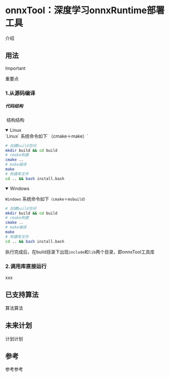 # onnxTool：深度学习onnxRuntime部署工具

介绍

## 用法

> [!IMPORTANT]
>
> 重要点

### 1.从源码编译

##### 代码结构

​	结构结构

<details open>
<summary>Linux</summary>
`Linux` 系统命令如下`（cmake＋make）`

```bash
# 创建build空间
mkdir build && cd build
# cmake构建
cmake ..
# make编译
make
# 构建库文件
cd .. && bash install.bash
```

</details>

<details open>
<summary>Windows</summary>

`Windows` 系统命令如下`（cmake＋msbuild）`

```bash
# 创建build空间
mkdir build && cd build
# cmake构建
cmake ..
# make编译
make
# 构建库文件
cd .. && bash install.bash
```
</details>

执行完成后，在build目录下出现`include`和`lib`两个目录，即onnxTool工具库
### 2.调用库直接运行

xxx

## 已支持算法

算法算法

## 未来计划

计划计划

## 参考

参考参考
